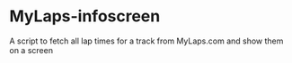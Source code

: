 # MyLaps-infoscreen
A script to fetch all lap times for a track from MyLaps.com and show them on a screen
